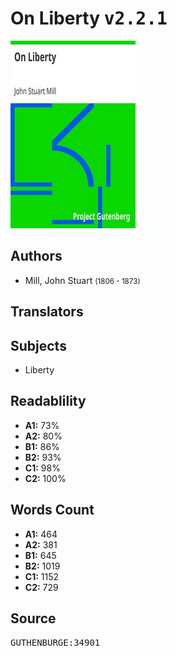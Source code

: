 # On Liberty <kbd>v2.2.1</kbd>

![](./cover.medium.jpg "")

## Authors


 - Mill, John Stuart <small>(1806 - 1873)</small>

## Translators



## Subjects


 - Liberty

## Readablility


 - **A1:** 73%
 - **A2:** 80%
 - **B1:** 86%
 - **B2:** 93%
 - **C1:** 98%
 - **C2:** 100%

## Words Count


 - **A1:** 464
 - **A2:** 381
 - **B1:** 645
 - **B2:** 1019
 - **C1:** 1152
 - **C2:** 729

## Source


<kbd>GUTHENBURGE:34901</kbd>
